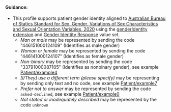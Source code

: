 
#### Guidance:

- This profile supports patient gender identity aligned to [Australian Bureau of Statics Standard for Sex, Gender, Variations of Sex Characteristics and Sexual Orientation Variables, 2020](https://www.abs.gov.au/statistics/standards/standard-sex-gender-variations-sex-characteristics-and-sexual-orientation-variables/latest-release#gender) using the [genderIdentity extension](http://hl7.org/fhir/StructureDefinition/patient-genderIdentity) and [Gender Identity Response](https://healthterminologies.gov.au/fhir/ValueSet/gender-identity-response-1) value set.
  - *Man or male* may be represented by sending the code "446151000124109" (Identifies as male gender)
  - *Woman or female* may be represented by sending the code "446141000124107" (Identifies as female gender)
  - *Non-binary* may be represented by sending the code "33791000087105" (Identifies as nonbinary gender), see example [Patient/example4](Patient-example4.html)
  - *[I/They] use a different term (please specify)*  may be representing by sending only text and no code, see example [Patient/example7](Patient-example7.html)
  - *Prefer not to answer* may be represented by sending the code `asked-declined`, see example [Patient/example0](Patient-example0.html)
  - *Not stated or inadequately described* may be represented by the code `unknown`